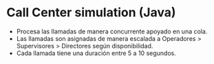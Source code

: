 #  Call Center simulation (Java)

- Procesa las llamadas de manera concurrente apoyado en una cola.
- Las llamadas son asignadas de manera escalada a Operadores > Supervisores > Directores según disponibilidad.
- Cada llamada tiene una duración entre 5 a 10 segundos.